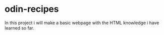 # odin-recipes
In this project i will make a basic webpage with the HTML knowledge i have learned so far.